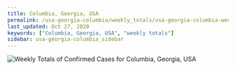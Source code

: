 ```yaml
---
title: Columbia, Georgia, USA
permalink: /usa-georgia-columbia/weekly_totals/usa-georgia-columbia-weekly_totals.html
last_updated: Oct 27, 2020
keywords: ["Columbia, Georgia, USA", "weekly totals"]
sidebar: usa-georgia-columbia_sidebar
---
```


![Weekly Totals of Confirmed Cases for Columbia, Georgia, USA](/covid_tracker/images/graphs/usa-georgia-columbia-weekly_totals_graph.png)
